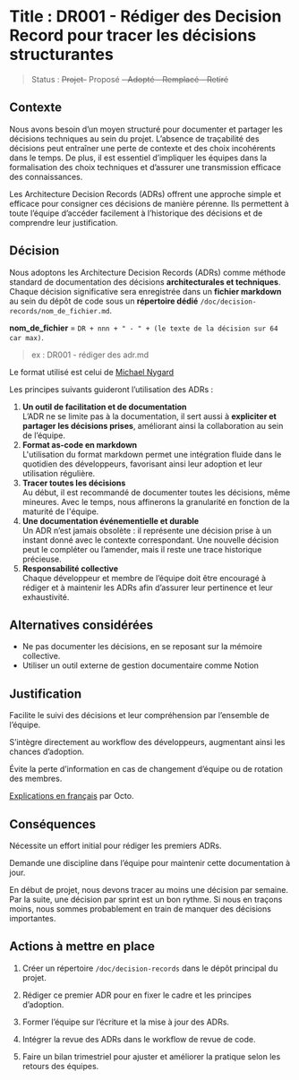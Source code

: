 # Title : DR001 - Rédiger des Decision Record pour tracer les décisions structurantes

> Status : ~~Projet-~~ Proposé ~~- Adopté - Remplacé - Retiré~~

## Contexte

Nous avons besoin d’un moyen structuré pour documenter et partager les décisions techniques au sein du projet. L’absence de traçabilité des décisions peut entraîner une perte de contexte et des choix incohérents dans le temps. De plus, il est essentiel d’impliquer les équipes dans la formalisation des choix techniques et d’assurer une transmission efficace des connaissances.

Les Architecture Decision Records (ADRs) offrent une approche simple et efficace pour consigner ces décisions de manière pérenne. Ils permettent à toute l’équipe d’accéder facilement à l’historique des décisions et de comprendre leur justification.

## Décision

Nous adoptons les Architecture Decision Records (ADRs) comme méthode standard de documentation des décisions **architecturales et techniques**.\
Chaque décision significative sera enregistrée dans un **fichier markdown** au sein du dépôt de code sous un **répertoire dédié** `/doc/decision-records/nom_de_fichier.md`.

**nom_de_fichier** = `DR + nnn + " - " + (le texte de la décision sur 64 car max)`.

> ex : DR001 - rédiger des adr.md

Le format utilisé est celui de [Michael Nygard](https://cognitect.com/blog/2011/11/15/documenting-architecture-decisions)

Les principes suivants guideront l’utilisation des ADRs :

1. **Un outil de facilitation et de documentation**\
L’ADR ne se limite pas à la documentation, il sert aussi à **expliciter et partager les décisions prises**, améliorant ainsi la collaboration au sein de l’équipe.
1. **Format as-code en markdown**\
L'utilisation du format markdown permet une intégration fluide dans le quotidien des développeurs, favorisant ainsi leur adoption et leur utilisation régulière.
1. **Tracer toutes les décisions**\
Au début, il est recommandé de documenter toutes les décisions, même mineures. Avec le temps, nous affinerons la granularité en fonction de la maturité de l'équipe.
1. **Une documentation événementielle et durable**\
Un ADR n’est jamais obsolète : il représente une décision prise à un instant donné avec le contexte correspondant. Une nouvelle décision peut le compléter ou l’amender, mais il reste une trace historique précieuse.
1. **Responsabilité collective**\
Chaque développeur et membre de l’équipe doit être encouragé à rédiger et à maintenir les ADRs afin d’assurer leur pertinence et leur exhaustivité.

## Alternatives considérées

* Ne pas documenter les décisions, en se reposant sur la mémoire collective.
* Utiliser un outil externe de gestion documentaire comme Notion

## Justification

Facilite le suivi des décisions et leur compréhension par l’ensemble de l’équipe.

S’intègre directement au workflow des développeurs, augmentant ainsi les chances d’adoption.

Évite la perte d’information en cas de changement d’équipe ou de rotation des membres.

[Explications en français](https://blog.octo.com/architecture-decision-record) par Octo.

## Conséquences

Nécessite un effort initial pour rédiger les premiers ADRs.

Demande une discipline dans l’équipe pour maintenir cette documentation à jour.

En début de projet, nous devons tracer au moins une décision par semaine. Par la suite, une décision par sprint est un bon rythme. Si nous en traçons moins, nous sommes probablement en train de manquer des décisions importantes.

## Actions à mettre en place

1. Créer un répertoire `/doc/decision-records` dans le dépôt principal du projet.

1. Rédiger ce premier ADR pour en fixer le cadre et les principes d’adoption.

1. Former l’équipe sur l’écriture et la mise à jour des ADRs.

1. Intégrer la revue des ADRs dans le workflow de revue de code.

1. Faire un bilan trimestriel pour ajuster et améliorer la pratique selon les retours des équipes.
